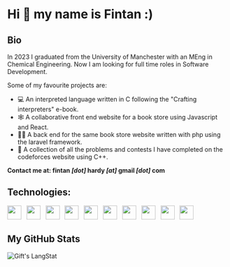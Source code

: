 # Hi 👋 my name is Fintan :)

## Bio

In 2023 I graduated from the University of Manchester with an MEng in Chemical Engineering. Now I am looking for full time roles in Software Development. 

Some of my favourite projects are: 
- 💻 An interpreted language written in C following the "Crafting interpreters" e-book.
- 🕸️ A collaborative front end website for a book store using Javascript and React.
- 👨‍💻 A back end for the same book store website written with php using the laravel framework.
- 🧐 A collection of all the problems and contests I have completed on the codeforces website using C++.

**Contact me at: fintan *[dot]* hardy *[at]* gmail *[dot]* com**

## Technologies:
<div>
   <img height="32" width="32" src="https://cdn.simpleicons.org/python" /> &nbsp;
  <img height="32" width="32" src="https://cdn.simpleicons.org/c++" /> &nbsp;
  <img height="32" width="32" src="https://cdn.simpleicons.org/C" /> &nbsp;
  <img height="32" width="32" src="https://cdn.simpleicons.org/html5" /> &nbsp;
  <img height="32" width="32" src="https://cdn.simpleicons.org/css3" /> &nbsp;
  <img height="32" width="32" src="https://cdn.simpleicons.org/javascript" /> &nbsp;
  <img height="32" width="32" src="https://cdn.simpleicons.org/php" /> &nbsp;
  <img height="32" width="32" src="https://cdn.simpleicons.org/react" /> &nbsp;
  <img height="32" width="32" src="https://cdn.simpleicons.org/laravel" /> &nbsp;
  <img height="32" width="32" src="https://cdn.simpleicons.org/mysql" /> &nbsp;
</div>

 ##  My GitHub Stats
 
<div style="display: flex; justify-content: space-between;">
   <img align="center" src="https://github-readme-streak-stats.herokuapp.com/?user=Natniif&theme=tokyonight" alt="Gift's LangStat" />
</div>

<!--
## Languages
<div align=left>
  
  ![Top Langs](https://github-readme-stats.vercel.app/api/top-langs/?username=Natniif&hide_progress=false&hide=Jupyter+Notebook&theme=tokyonight)
  
</div>
-->
